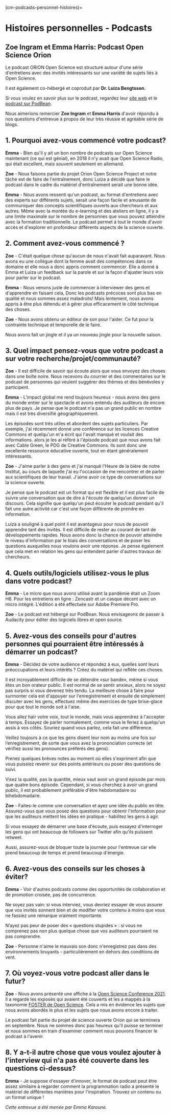 (cm-podcasts-personnel-histoires)=
# Histoires personnelles - Podcasts

## Zoe Ingram et Emma Harris: Podcast Open Science Orion

Le podcast ORION Open Science est structuré autour d'une série d'entretiens avec des invités intéressants sur une variété de sujets liés à Open Science.

Il est également co-hébergé et coproduit par **Dr. Luiza Bengtsson**.

Si vous voulez en savoir plus sur le podcast, regardez leur [site web](https://www.orion-openscience.eu/publications/training-materials/201902/podcasts) et le [podcast sur PodBean](https://orionopenscience.podbean.com/).

Nous aimerions remercier **Zoe Ingram** et **Emma Harris** d'avoir répondu à nos questions d'entrevue à propos de leur très réussie et agréable série de blogs.

## 1. Pourquoi avez-vous commencé votre podcast?

**Emma** - Bien qu'il y ait un bon nombre de podcasts sur Open Science maintenant (ce qui est génial), en 2018 il n'y avait que Open Science Radio, qui était excellent, mais souvent seulement en allemand.

**Zoe** - Nous faisons partie du projet Orion Open Science Project et notre tâche est de faire de l'entraînement, donc Luiza a décidé que faire le podcast dans le cadre du matériel d'entraînement serait une bonne idée.

**Emma** - Nous avons ressenti qu'un podcast, au format d'entretiens avec des experts sur différents sujets, serait une façon facile et amusante de communiquer des concepts scientifiques ouverts aux chercheurs et aux autres. Même avec la montée du e-learning et des ateliers en ligne, il y a une limite maximale sur le nombre de personnes que vous pouvez atteindre avec la formation traditionnelle. Le podcast permet à tout le monde d'avoir accès et d'explorer en profondeur différents aspects de la science ouverte.

## 2. Comment avez-vous commencé ?

**Zoe** - C'était quelque chose qu'aucun de nous n'avait fait auparavant. Nous avons eu une collègue dont la femme avait des compétences dans ce domaine et elle nous a donc appris comment commencer. Elle a donné à Emma et Luiza un feedback sur la parole et sur la façon d'ajuster leurs voix pour parler sur le podcast.

**Emma** - Nous venons juste de commencer à interviewer des gens et d'apprendre en faisant cela, Donc les podcasts précoces sont plus bas en qualité et nous sommes assez maladroits! Mais lentement, nous avons appris à être plus détendu et à gérer plus efficacement le côté technique des choses.

**Zoe** - Nous avons obtenu un éditeur de son pour l'aider. Ce fut pour la contrainte technique et temporelle de le faire.

Nous avons fait un jingle et il ya un nouveau jingle pour la nouvelle saison.

## 3. Quel impact pensez-vous que votre podcast a sur votre recherche/projet/communauté?

**Zoe** - Il est difficile de savoir qui écoute alors que vous envoyez des choses dans une boîte noire. Nous recevons du courrier et des commentaires sur le podcast de personnes qui veulent suggérer des thèmes et des bénévoles y participent.

**Emma** - L'impact global me rend toujours heureux - nous avons des gens du monde entier sur le spectacle et avons entendu des auditeurs de encore plus de pays. Je pense que le podcast n'a pas un grand public en nombre mais il est très diversifié géographiquement.

Les épisodes sont très utiles et abordent des sujets particuliers. Par exemple, j'ai récemment donné une conférence sur les licences Creative Commons et quelqu'un m'a écrit qui l'avait manqué et voulait des informations. alors je les ai référé à l'épisode podcast que nous avons fait avec Cable Green, le PDG de Creative Commons. Ils sont donc une excellente ressource éducative ouverte, tout en étant généralement intéressants.

**Zoe** - J'aime parler à des gens et j'ai manqué l'Heure de la bière de notre Institut, au cours de laquelle j'ai eu l'occasion de me rencontrer et de parler aux scientifiques de leur travail. J'aime avoir ce type de conversations sur la science ouverte.

Je pense que le podcast est un format qui est flexible et il est plus facile de suivre une conversation que de dire à l'écoute de quelqu'un donner un discours. Cela signifie que quelqu'un peut écouter le podcast pendant qu'il fait une autre activité car c'est une façon différente de prendre en information.

Luiza a souligné à quel point il est avantageux pour nous de pouvoir apprendre tant des invités. Il est difficile de rester au courant de tant de développements rapides. Nous avons donc la chance de pouvoir atteindre le niveau d'information par le biais des conversations et de poser les questions auxquelles nous voulons avoir une réponse. Je pense également que cela met en relation les gens qui entendent parler d'autres travaux de chercheurs.

## 4. Quels outils/logiciels utilisez-vous le plus dans votre podcast?

**Emma** - Le micro que nous avons utilisé avant la pandémie était un Zoom H6. Pour les entretiens en ligne : Zencastr et un casque décent avec un micro intégré. L'édition a été effectuée sur Adobe Premiere Pro.

**Zoe** - Le podcast est hébergé sur PodBean. Nous envisageons de passer à Audacity pour éditer des logiciels libres et open source.

## 5. Avez-vous des conseils pour d'autres personnes qui pourraient être intéressés à démarrer un podcast?

**Emma** - Décidez de votre audience et répondez à eux, quelles sont leurs préoccupations et leurs intérêts ? Créez du matériel qui reflète ces choses.

Il est incroyablement difficile de se détendre «sur bande», même si vous êtes un bon orateur public. Il est normal de se sentir anxieux, alors ne soyez pas surpris si vous devenez très tendu. La meilleure chose à faire pour surmonter cela est d'appuyer sur l'enregistrement et ensuite de simplement discuter avec les gens, effectuez même des exercices de type brise-glace pour que tout le monde soit à l'aise.

Vous allez haïr votre voix, tout le monde, mais vous apprendrez à l'accepter à temps. Essayez de parler normalement, comme vous le feriez à quelqu'un assis à vos côtés. Souriez quand vous parlez, cela fait une différence.

Veillez toujours à ce que les gens disent leur nom au moins une fois sur l’enregistrement, de sorte que vous avez la prononciation correcte (et vérifiez aussi les pronounces préférés des gens).

Prenez quelques brèves notes au moment où elles s'expriment afin que vous puissiez revenir sur des points antérieurs ou poser des questions de suivi.

Visez la qualité, pas la quantité, mieux vaut avoir un grand épisode par mois que quatre bons épisode. Cependant, si vous cherchez à avoir un grand public, il est probablement préférable d'être hebdomadaire ou bihebdomadaire.

**Zoe** - Faites-le comme une conversation et ayez une idée du public en tête. Assurez-vous que vous posez des questions pour obtenir l'information pour que les auditeurs mettent les idées en pratique - habilitez les gens à agir.

Si vous essayez de démarrer une base d'écoute, puis essayez d'interroger les gens qui ont beaucoup de followers sur Twitter afin qu'ils puissent retweet.

Aussi, assurez-vous de bloquer toute la journée pour l'entrevue car elle prend beaucoup de temps et prend beaucoup d'énergie.

## 6. Avez-vous des conseils sur les choses à éviter?

**Emma** - Voir d'autres podcasts comme des opportunités de collaboration et de promotion croisée, pas de concurrence.

Ne soyez pas vain: si vous interviez, vous devriez essayer de vous assurer que vos invités sonnent bien et de modifier votre contenu à moins que vous ne fassiez une remarque vraiment importante.

N’ayez pas peur de poser des « questions stupides » : si vous ne comprenez pas non plus quelque chose que vos auditeurs pourraient ne pas comprendre.

**Zoe** - Personne n'aime le mauvais son donc n'enregistrez pas dans des environnements bruyants - particulièrement en dehors des conditions de vent.

## 7. Où voyez-vous votre podcast aller dans le futur?

**Zoe** - Nous avons présenté une affiche à la [Open Science Conference 2021](https://www.open-science-conference.eu/). Il a regardé les exposés qui avaient été couverts et les a mappés à la taxonomie [FOSTER de Open Science](https://www.fosteropenscience.eu/resources). Cela a mis en évidence les sujets que nous avons abordés le plus et les sujets que nous avons encore à traiter.

Le podcast fait partie du projet de science ouverte Orion qui se terminera en septembre. Nous ne sommes donc pas heureux qu'il puisse se terminer et nous sommes en train d'examiner comment nous pouvons financer le podcast à l'avenir.

## 8. Y a-t-il autre chose que vous voulez ajouter à l'interview qui n'a pas été couverte dans les questions ci-dessus?

**Emma** - Je suppose d'essayer d'innover, le format de podcast peut être assez similaire à regarder comment la programmation radio a présenté le matériel de différentes manières pour l'inspiration. Trouvez un contenu ou un format unique !

*Cette entrevue a été menée par Emma Karoune.*
